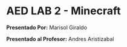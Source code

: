 # AED LAB 2 - Minecraft
**Presentado Por:** Marisol Giraldo

**Presentado al Profesor:** Andres Aristizabal
